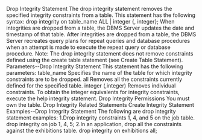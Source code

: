 Drop Integrity Statement
The drop integrity statement removes the specified integrity constraints from a table.
This statement has the following syntax:
drop integrity on table_name ALL | integer {, integer};
When integrities are dropped from a table, the DBMS Server updates the date and timestamp of that table.
After integrities are dropped from a table, the DBMS Server recreates query plans for repeat queries and database procedures when an attempt is made to execute the repeat query or database procedure.
Note:  The drop integrity statement does not remove constraints defined using the create table statement (see Create Table Statement).
Parameters--Drop Integrity Statement
This statement has the following parameters:
table_name
Specifies the name of the table for which integrity constraints are to be dropped.
all
Removes all the constraints currently defined for the specified table.
integer (,integer)
Removes individual constraints. To obtain the integer equivalents for integrity constraints, execute the help integrity statement.
Drop Integrity Permissions
You must own the table.
Drop Integrity Related Statements
Create Integrity Statement
Examples--Drop Integrity Statement
The following are drop integrity statement examples:
1.Drop integrity constraints 1, 4, and 5 on the job table.
drop integrity on job 1, 4, 5;
2.In an application, drop all the constraints against the exhibitions table.
drop integrity on exhibitions all;
